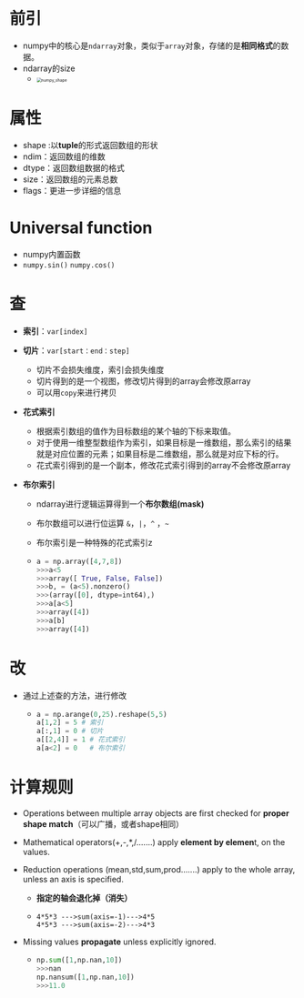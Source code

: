 # 前引

- numpy中的核心是`ndarray`对象，类似于`array`对象，存储的是**相同格式**的数据。
- ndarray的size
  - <img src="F:\about study\07其他\Skill-Tree-Lights-Up\Python\numpy_shape.jpg" alt="numpy_shape" style="zoom:50%;" />

# 属性

- shape :以**tuple**的形式返回数组的形状
- ndim：返回数组的维数
- dtype：返回数组数据的格式
- size：返回数组的元素总数
- flags：更进一步详细的信息

# Universal function

- numpy内置函数
- `numpy.sin()`  `numpy.cos()`



# 查

- **索引**：`var[index]`

- **切片**：`var[start​：end：step​]`

  - 切片不会损失维度，索引会损失维度
  - 切片得到的是一个视图，修改切片得到的array会修改原array
  - 可以用`copy`来进行拷贝

- **花式索引**

  - 根据索引数组的值作为目标数组的某个轴的下标来取值。
  - 对于使用一维整型数组作为索引，如果目标是一维数组，那么索引的结果就是对应位置的元素；如果目标是二维数组，那么就是对应下标的行。
  - 花式索引得到的是一个副本，修改花式索引得到的array不会修改原array

- **布尔索引**

  - ndarray进行逻辑运算得到一个**布尔数组(mask)**

  - 布尔数组可以进行位运算 `&`，`|`，`^` ，`~`

  - 布尔索引是一种特殊的花式索引z

  - ```python
    a = np.array([4,7,8])
    >>>a<5
    >>>array([ True, False, False])
    >>>b, = (a<5).nonzero()
    >>>(array([0], dtype=int64),)
    >>>a[a<5]
    >>>array([4])
    >>>a[b]
    >>>array([4])
    ```

# 改

- 通过上述查的方法，进行修改

  - ```python
    a = np.arange(0,25).reshape(5,5)
    a[1,2] = 5 # 索引
    a[:,1] = 0 # 切片
    a[[2,4]] = 1 # 花式索引
    a[a<2] = 0   # 布尔索引
    ```

    



# 计算规则

- Operations between multiple array objects are first checked for **proper shape match**（可以广播，或者shape相同）

- Mathematical operators(+,-,*,/.......) apply **element by elemen**t, on the values.

- Reduction operations (mean,std,sum,prod.......) apply to the whole array, unless an axis is specified.

  - **指定的轴会退化掉（消失）**

  - ```
    4*5*3 --->sum(axis=-1)--->4*5
    4*5*3 --->sum(axis=-2)--->4*3
    ```

- Missing values **propagate** unless explicitly ignored.

  - ```python
    np.sum([1,np.nan,10])
    >>>nan
    np.nansum([1,np.nan,10])
    >>>11.0
    ```

    